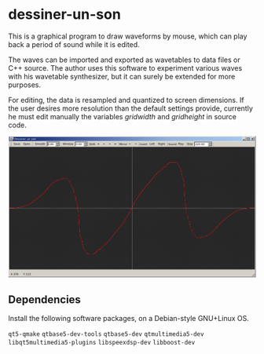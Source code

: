 # dessiner-un-son

This is a graphical program to draw waveforms by mouse, which can play back a period of sound while it is edited.

The waves can be imported and exported as wavetables to data files or C++ source.
The author uses this software to experiment various waves with his wavetable synthesizer, but it can surely be extended for more purposes.

For editing, the data is resampled and quantized to screen dimensions. If the user desires more resolution than the default settings provide, currently he must edit manually the variables *gridwidth* and *gridheight* in source code.

![Screenshot](docs/screenshot.png)

## Dependencies

Install the following software packages, on a Debian-style GNU+Linux OS.

`qt5-qmake` `qtbase5-dev-tools` `qtbase5-dev` `qtmultimedia5-dev` `libqt5multimedia5-plugins` `libspeexdsp-dev` `libboost-dev`
